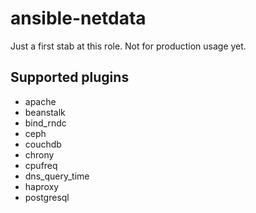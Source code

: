 # ansible-netdata
Just a first stab at this role. Not for production usage yet.

## Supported plugins
* apache
* beanstalk
* bind_rndc
* ceph
* couchdb
* chrony
* cpufreq
* dns_query_time
* haproxy
* postgresql
